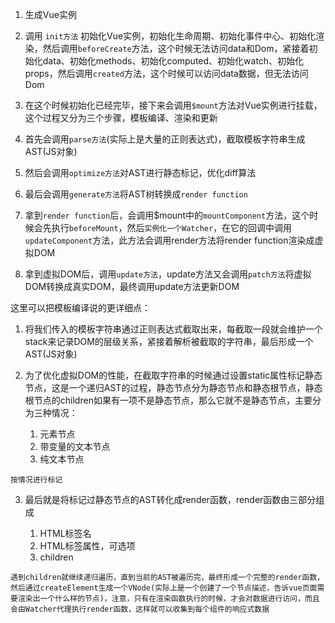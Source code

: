 1. 生成Vue实例

2. 调用 `init方法` 初始化Vue实例，初始化生命周期、初始化事件中心、初始化渲染，然后调用`beforeCreate`方法，这个时候无法访问data和Dom，紧接着初始化data、初始化methods、初始化computed、初始化watch、初始化props，然后调用`created`方法，这个时候可以访问data数据，但无法访问Dom

3. 在这个时候初始化已经完毕，接下来会调用`$mount`方法对Vue实例进行挂载，这个过程又分为三个步骤，模板编译、渲染和更新

  1. 首先会调用`parse方法`(实际上是大量的正则表达式)，截取模板字符串生成AST(JS对象)
  2. 然后会调用`optimize方法`对AST进行静态标记，优化diff算法
  3. 最后会调用`generate方法`将AST树转换成`render function`

4. 拿到`render function`后，会调用$mount中的`mountComponent`方法，这个时候会先执行`beforeMount`，然后`实例化一个Watcher`，在它的回调中调用`updateComponent`方法，此方法会调用render方法将render function渲染成虚拟DOM

5. 拿到虚拟DOM后，调用`update方法`，update方法又会调用`patch方法`将虚拟DOM转换成真实DOM，最终调用update方法更新DOM

这里可以把模板编译说的更详细点：

  1. 将我们传入的模板字符串通过正则表达式截取出来，每截取一段就会维护一个stack来记录DOM的层级关系，紧接着解析被截取的字符串，最后形成一个AST(JS对象)
    
  2. 为了优化虚拟DOM的性能，在截取字符串的时候通过设置static属性标记静态节点，这是一个递归AST的过程，静态节点分为静态节点和静态根节点，静态根节点的children如果有一项不是静态节点，那么它就不是静态节点，主要分为三种情况：
        
      1. 元素节点
      2. 带变量的文本节点
      3. 纯文本节点
    
    按情况进行标记
    
  3. 最后就是将标记过静态节点的AST转化成render函数，render函数由三部分组成
        
      1. HTML标签名
      2. HTML标签属性，可选项
      3. children
    
    遇到children就继续递归遍历，直到当前的AST被遍历完，最终形成一个完整的render函数，然后通过createElement生成一个VNode(实际上是一个创建了一个节点描述，告诉vue页面需要渲染出一个什么样的节点)，注意，只有在渲染函数执行的时候，才会对数据进行访问，而且会由Watcher代理执行render函数，这样就可以收集到每个组件的响应式数据